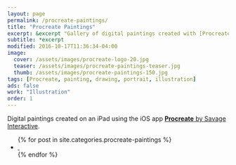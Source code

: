 ```yaml
---
layout: page
permalink: /procreate-paintings/
title: "Procreate Paintings"
excerpt: &excerpt "Gallery of digital paintings created with [Procreate](http://procreate.si/) on an iPad. Find time lapse videos, in-process screenshots, and more."
subtitle: *excerpt
modified: 2016-10-17T11:36:34-04:00
image: 
  cover: /assets/images/procreate-logo-20.jpg
  teaser: /assets/images/procreate-paintings-teaser.jpg
  thumb: /assets/images/procreate-paintings-150.jpg
tags: [Procreate, painting, drawing, portrait, illustration]
ads: false
work: "Illustration"
order: 1
---
```


Digital paintings created on an iPad using the iOS app [**Procreate** by Savage Interactive](http://procreate.si/).

<ul class="th-grid">
{% for post in site.categories.procreate-paintings %}
  <li>
    <a href="{{ site.url }}{{ post.url }}" title="{{ post.title }}">
      <img class="load" src="{{ site.url }}/assets/images/preload-150.png" data-original="{{ site.url }}{{ post.image.thumb }}" alt="">
      <noscript><img src="{{ site.url }}{{ post.image.thumb }}" alt=""></noscript>
    </a>
  </li>
{% endfor %}
</ul>
